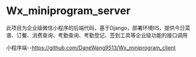 # Wx_miniprogram_server
此项目为企业级微信小程序的后端代码，基于Django，部署环境IIS，提供今日菜谱、订餐、消费查询、考勤查询、考勤登记、签到工具等企业级功能的接口调用

小程序端--https://github.com/DaneWang9513/Wx_miniprogram_client
